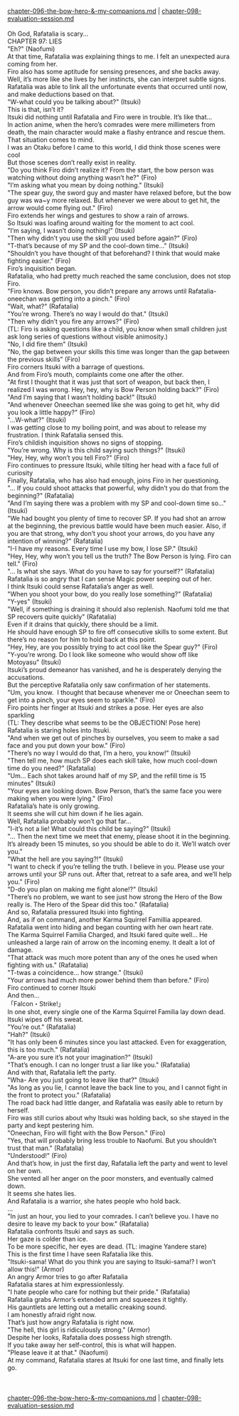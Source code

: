 [chapter-096-the-bow-hero-&-my-companions.md](./chapter-096-the-bow-hero-&-my-companions.md) | [chapter-098-evaluation-session.md](./chapter-098-evaluation-session.md) <br/>
<br/>
Oh God, Rafatalia is scary…<br/>
CHAPTER 97: LIES<br/>
"Eh?" (Naofumi)<br/>
At that time, Rafatalia was explaining things to me. I felt an unexpected aura coming from her.<br/>
Firo also has some aptitude for sensing presences, and she backs away.<br/>
Well, it’s more like she lives by her instincts, she can interpret subtle signs.<br/>
Rafatalia was able to link all the unfortunate events that occurred until now, and make deductions based on that.<br/>
"W-what could you be talking about?" (Itsuki)<br/>
This is that, isn’t it?<br/>
Itsuki did nothing until Rafatalia and Firo were in trouble. It’s like that…<br/>
In action anime, when the hero’s comrades were mere millimeters from death, the main character would make a flashy entrance and rescue them. That situation comes to mind.<br/>
I was an Otaku before I came to this world, I did think those scenes were cool<br/>
But those scenes don’t really exist in reality.<br/>
"Do you think Firo didn’t realize it? From the start, the bow person was watching without doing anything wasn’t he?" (Firo)<br/>
"I’m asking what you mean by doing nothing." (Itsuki)<br/>
"The spear guy, the sword guy and master have relaxed before, but the bow guy was wa~y more relaxed. But whenever we were about to get hit, the arrow would come flying out." (Firo)<br/>
Firo extends her wings and gestures to show a rain of arrows.<br/>
So Itsuki was loafing around waiting for the moment to act cool.<br/>
"I’m saying, I wasn’t doing nothing!" (Itsuki)<br/>
"Then why didn’t you use the skill you used before again?" (Firo)<br/>
"T-that’s because of my SP and the cool-down time…" (Itsuki)<br/>
"Shouldn’t you have thought of that beforehand? I think that would make fighting easier." (Firo)<br/>
Firo’s inquisition began.<br/>
Rafatalia, who had pretty much reached the same conclusion, does not stop Firo.<br/>
"Firo knows. Bow person, you didn’t prepare any arrows until Rafatalia-oneechan was getting into a pinch." (Firo)<br/>
"Wait, what?" (Rafatalia)<br/>
"You’re wrong. There’s no way I would do that." (Itsuki)<br/>
"Then why didn’t you fire any arrows?" (Firo)<br/>
(TL: Firo is asking questions like a child, you know when small children just ask long series of questions without visible animosity.)<br/>
"No, I did fire them" (Itsuki)<br/>
"No, the gap between your skills this time was longer than the gap between the previous skills" (Firo)<br/>
Firo corners Itsuki with a barrage of questions.<br/>
And from Firo’s mouth, complaints come one after the other.<br/>
"At first I thought that it was just that sort of weapon, but back then, I realized I was wrong. Hey, hey, why is Bow Person holding back?" (Firo)<br/>
"And I’m saying that I wasn’t holding back!" (Itsuki)<br/>
"And whenever Oneechan seemed like she was going to get hit, why did you look a little happy?" (Firo)<br/>
"…W-what?" (Itsuki)<br/>
I was getting close to my boiling point, and was about to release my frustration. I think Rafatalia sensed this.<br/>
Firo’s childish inquisition shows no signs of stopping.<br/>
"You’re wrong. Why is this child saying such things?" (Itsuki)<br/>
"Hey, Hey, why won’t you tell Firo?" (Firo)<br/>
Firo continues to pressure Itsuki, while tilting her head with a face full of curiosity<br/>
Finally, Rafatalia, who has also had enough, joins Firo in her questioning.<br/>
"… If you could shoot attacks that powerful, why didn’t you do that from the beginning?" (Rafatalia)<br/>
"And I’m saying there was a problem with my SP and cool-down time so…" (Itsuki)<br/>
"We had bought you plenty of time to recover SP. If you had shot an arrow at the beginning, the previous battle would have been much easier. Also, if you are that strong, why don’t you shoot your arrows, do you have any intention of winning?" (Rafatalia)<br/>
"I-I have my reasons. Every time I use my bow, I lose SP." (Itsuki)<br/>
"Hey, Hey, why won’t you tell us the truth? The Bow Person is lying. Firo can tell." (Firo)<br/>
"… Is what she says. What do you have to say for yourself?" (Rafatalia)<br/>
Rafatalia is so angry that I can sense Magic power seeping out of her.<br/>
I think Itsuki could sense Rafatalia’s anger as well.<br/>
"When you shoot your bow, do you really lose something?" (Rafatalia)<br/>
"Y-yes" (Itsuki)<br/>
"Well, if something is draining it should also replenish. Naofumi told me that SP recovers quite quickly" (Rafatalia)<br/>
Even if it drains that quickly, there should be a limit.<br/>
He should have enough SP to fire off consecutive skills to some extent. But there’s no reason for him to hold back at this point.<br/>
"Hey, Hey, are you possibly trying to act cool like the Spear guy?" (Firo)<br/>
"Y-you’re wrong. Do I look like someone who would show off like Motoyasu" (Itsuki)<br/>
Itsuki’s proud demeanor has vanished, and he is desperately denying the accusations.<br/>
But the perceptive Rafatalia only saw confirmation of her statements.<br/>
"Um, you know.  I thought that because whenever me or Oneechan seem to get into a pinch, your eyes seem to sparkle." (Firo)<br/>
Firo points her finger at Itsuki and strikes a pose. Her eyes are also sparkling<br/>
(TL: They describe what seems to be the OBJECTION! Pose here)<br/>
Rafatalia is staring holes into Itsuki.<br/>
"And when we get out of pinches by ourselves, you seem to make a sad face and you put down your bow." (Firo)<br/>
"There’s no way I would do that, I’m a hero, you know!" (Itsuki)<br/>
"Then tell me, how much SP does each skill take, how much cool-down time do you need?" (Rafatalia)<br/>
"Um… Each shot takes around half of my SP, and the refill time is 15 minutes" (Itsuki)<br/>
"Your eyes are looking down. Bow Person, that’s the same face you were making when you were lying." (Firo)<br/>
Rafatalia’s hate is only growing.<br/>
It seems she will cut him down if he lies again.<br/>
Well, Rafatalia probably won’t go that far…<br/>
"I-it’s not a lie! What could this child be saying?" (Itsuki)<br/>
"… Then the next time we meet that enemy, please shoot it in the beginning. It’s already been 15 minutes, so you should be able to do it. We’ll watch over you."<br/>
"What the hell are you saying?!" (Itsuki)<br/>
"I want to check if you’re telling the truth. I believe in you. Please use your arrows until your SP runs out. After that, retreat to a safe area, and we’ll help you." (Firo)<br/>
"D-do you plan on making me fight alone!?" (Itsuki)<br/>
"There’s no problem, we want to see just how strong the Hero of the Bow really is. The Hero of the Spear did this too." (Rafatalia)<br/>
And so, Rafatalia pressured Itsuki into fighting.<br/>
And, as if on command, another Karma Squirrel Famillia appeared.<br/>
Rafatalia went into hiding and began counting with her own heart rate.<br/>
The Karma Squirrel Familia Charged, and Itsuki fared quite well… He unleashed a large rain of arrow on the incoming enemy. It dealt a lot of damage.<br/>
"That attack was much more potent than any of the ones he used when fighting with us." (Rafatalia)<br/>
"T-twas a coincidence… how strange." (Itsuki)<br/>
"Your arrows had much more power behind them than before." (Firo)<br/>
Firo continued to corner Itsuki<br/>
And then…<br/>
「Falcon・Strike!」<br/>
In one shot, every single one of the Karma Squirrel Familia lay down dead.<br/>
Itsuki wipes off his sweat.<br/>
"You’re out." (Rafatalia)<br/>
"Hah?" (Itsuki)<br/>
"It has only been 6 minutes since you last attacked. Even for exaggeration, this is too much." (Rafatalia)<br/>
"A-are you sure it’s not your imagination?" (Itsuki)<br/>
"That’s enough. I can no longer trust a liar like you." (Rafatalia)<br/>
And with that, Rafatalia left the party.<br/>
"Wha- Are you just going to leave like that?" (Itsuki)<br/>
"As long as you lie, I cannot leave the back line to you, and I cannot fight in the front to protect you." (Rafatalia)<br/>
The road back had little danger, and Rafatalia was easily able to return by herself.<br/>
Firo was still curios about why Itsuki was holding back, so she stayed in the party and kept pestering him.<br/>
"Oneechan, Firo will fight with the Bow Person." (Firo)<br/>
"Yes, that will probably bring less trouble to Naofumi. But you shouldn’t trust that man." (Rafatalia)<br/>
"Understood!" (Firo)<br/>
And that’s how, in just the first day, Rafatalia left the party and went to level on her own.<br/>
She vented all her anger on the poor monsters, and eventually calmed down.<br/>
It seems she hates lies.<br/>
And Rafatalia is a warrior, she hates people who hold back.<br/>
…<br/>
"In just an hour, you lied to your comrades. I can’t believe you. I have no desire to leave my back to your bow." (Rafatalia)<br/>
Rafatalia confronts Itsuki and says as such.<br/>
Her gaze is colder than ice.<br/>
To be more specific, her eyes are dead. (TL: imagine Yandere stare)<br/>
This is the first time I have seen Rafatalia like this.<br/>
"Itsuki-sama! What do you think you are saying to Itsuki-sama!? I won’t allow this!" (Armor)<br/>
An angry Armor tries to go after Rafatalia<br/>
Rafatalia stares at him expressionlessly.<br/>
"I hate people who care for nothing but their pride." (Rafatalia)<br/>
Rafatalia grabs Armor’s extended arm and squeezes it tightly.<br/>
His gauntlets are letting out a metallic creaking sound.<br/>
I am honestly afraid right now.<br/>
That’s just how angry Rafatalia is right now.<br/>
"The hell, this girl is ridiculously strong." (Armor)<br/>
Despite her looks, Rafatalia does possess high strength.<br/>
If you take away her self-control, this is what will happen.<br/>
"Please leave it at that." (Naofumi)<br/>
At my command, Rafatalia stares at Itsuki for one last time, and finally lets go.<br/>
<br/>
<br/> <br/>
[chapter-096-the-bow-hero-&-my-companions.md](./chapter-096-the-bow-hero-&-my-companions.md) | [chapter-098-evaluation-session.md](./chapter-098-evaluation-session.md) <br/>

